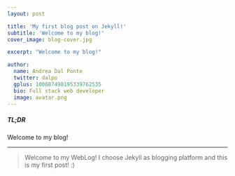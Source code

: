 ```yaml
---
layout: post

title: 'My first blog post on Jekyll!'
subtitle: 'Welcome to my blog!'
cover_image: blog-cover.jpg

excerpt: "Welcome to my blog!"

author:
  name: Andrea Dal Ponte
  twitter: dalpo
  gplus: 100687498195339762535
  bio: Full stack web developer
  image: avatar.png
---
```



##### TL;DR
Welcome to my blog!

---

> Welcome to my WebLog!
I choose Jekyll as blogging platform and this is my first post! :)
